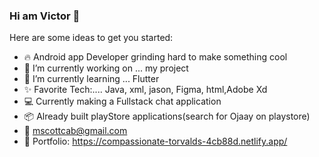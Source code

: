 ### Hi am Victor 👋



Here are some ideas to get you started:

- 🔥 Android app Developer grinding hard to make something cool 
- 🔭 I’m currently working on ... my project
- 🌱 I’m currently learning ... Flutter
- ✨ Favorite Tech:.... Java, xml, jason, Figma, html,Adobe Xd
- 💻 Currently making a Fullstack chat application 
- 📦 Already built playStore applications(search for Ojaay on playstore)
- 📧	mscottcab@gmail.com
- 🎨 Portfolio: https://compassionate-torvalds-4cb88d.netlify.app/


